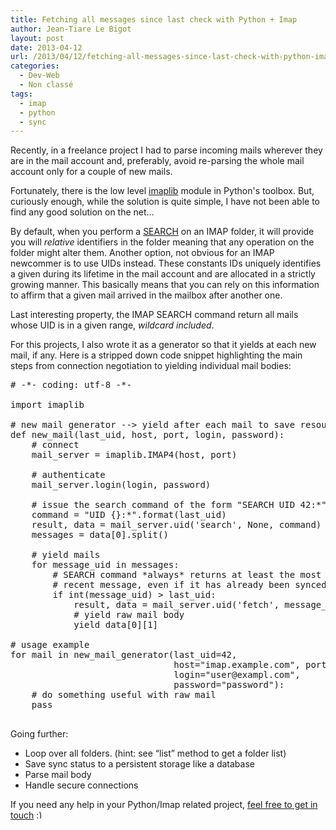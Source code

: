 ```yaml
---
title: Fetching all messages since last check with Python + Imap
author: Jean-Tiare Le Bigot
layout: post
date: 2013-04-12
url: /2013/04/12/fetching-all-messages-since-last-check-with-python-imap/
categories:
  - Dev-Web
  - Non classé
tags:
  - imap
  - python
  - sync
---
```

Recently, in a freelance project I had to parse incoming mails wherever they are in the mail account and, preferably, avoid re-parsing the whole mail account only for a couple of new mails.

Fortunately, there is the low level [imaplib][1] module in Python's toolbox. But, curiously enough, while the solution is quite simple, I have not been able to find any good solution on the net&#8230;

By default, when you perform a [SEARCH][2] on an IMAP folder, it will provide you will _relative_ identifiers in the folder meaning that any operation on the folder might alter them. Another option, not obvious for an IMAP newcommer is to use UIDs instead. These constants IDs uniquely identifies a given during its lifetime in the mail account and are allocated in a strictly growing manner. This basically means that you can rely on this information to affirm that a given mail arrived in the mailbox after another one.

Last interesting property, the IMAP SEARCH command return all mails whose UID is in a given range, _wildcard included_.

For this projects, I also wrote it as a generator so that it yields at each new mail, if any. Here is a stripped down code snippet highlighting the main steps from connection negotiation to yielding individual mail bodies:

<pre class="brush: python; title: ; notranslate" title=""># -*- coding: utf-8 -*-

import imaplib

# new mail generator --&gt; yield after each mail to save resources
def new_mail(last_uid, host, port, login, password):
    # connect
    mail_server = imaplib.IMAP4(host, port)

    # authenticate
    mail_server.login(login, password)

    # issue the search command of the form "SEARCH UID 42:*"
    command = "UID {}:*".format(last_uid)
    result, data = mail_server.uid('search', None, command)
    messages = data[0].split()

    # yield mails
    for message_uid in messages:
        # SEARCH command *always* returns at least the most
        # recent message, even if it has already been synced
        if int(message_uid) &gt; last_uid:
            result, data = mail_server.uid('fetch', message_uid, '(RFC822)')
            # yield raw mail body
            yield data[0][1]

# usage example
for mail in new_mail_generator(last_uid=42,
                               host="imap.example.com", port=143,
                               login="user@exampl.com",
                               password="password"):
    # do something useful with raw mail
    pass

</pre>

Going further:

  * Loop over all folders. (hint: see &#8220;list&#8221; method to get a folder list)
  * Save sync status to a persistent storage like a database
  * Parse mail body
  * Handle secure connections

If you need any help in your Python/Imap related project, [feel free to get in touch][3] <img src="https://blog.jtlebi.fr/wp-includes/images/smilies/simple-smile.png" alt=":)" class="wp-smiley" style="height: 1em; max-height: 1em;" />

 [1]: http://docs.python.org/3.2/library/imaplib.html
 [2]: http://tools.ietf.org/html/rfc3501#section-6.4.4
 [3]: https://blog.jtlebi.fr/contact/ "Contact"
